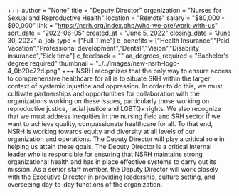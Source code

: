 +++
author = "None"
title = "Deputy Director"
organization = "Nurses for Sexual and Reproductive Health"
location = "Remote"
salary = "$80,000 - $90,000"
link = "https://nsrh.org/index.php/who-we-are/work-with-us"
sort_date = "2022-06-05"
created_at = "June 5, 2022"
closing_date = "June 30, 2022"
a_job_type = ["Full Time"]
b_benefits = ["Health Insurance","Paid Vacation","Professional development","Dental","Vision","Disability insurance","Sick time"]
c_feedback = ""
aa_degrees_required = "Bachelor's degree required"
thumbnail = "../../images/new-nsrh-logo-4_0b20c72d.png"
+++
NSRH recognizes that the only way to ensure access to comprehensive healthcare for all is to situate SRH within the larger context of systemic injustice and oppression. In order to do this, we must cultivate partnerships and opportunities for collaboration with the organizations working on these issues, particularly those working on reproductive justice, racial justice and LGBTQ+ rights. We also recognize that we must address inequities in the nursing field and SRH sector if we want to achieve quality, compassionate healthcare for all.  To that end, NSRH is working towards equity and diversity at all levels of our organization and operations. The Deputy Director will play a critical role in helping us attain these goals. The Deputy Director is a critical internal leader who is responsible for ensuring that NSRH maintains strong organizational health and has in place effective systems to carry out its mission. As a senior staff member, the Deputy Director will work closely with the Executive Director in providing leadership, culture setting, and overseeing day-to-day functions of the organization.